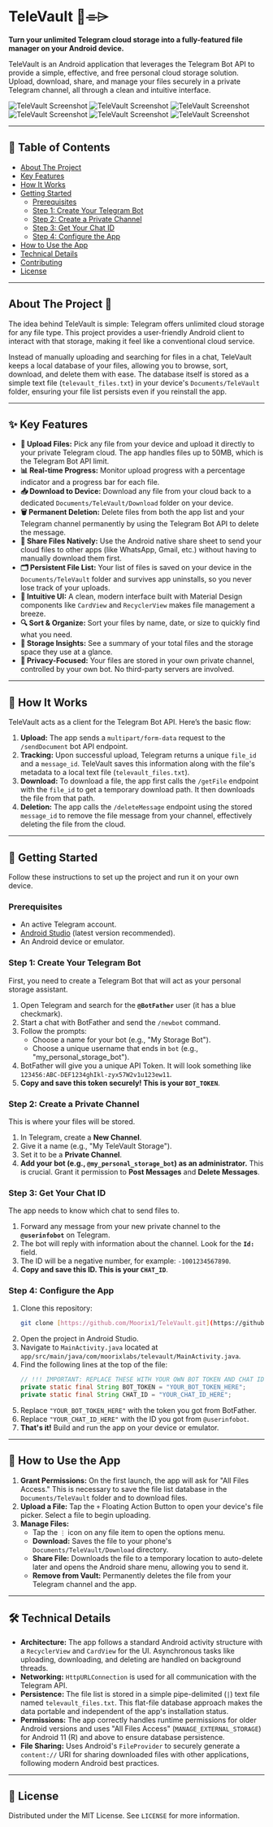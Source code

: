 # TeleVault 🏦⌯⌲

**Turn your unlimited Telegram cloud storage into a fully-featured file manager on your Android device.**

TeleVault is an Android application that leverages the Telegram Bot API to provide a simple, effective, and free personal cloud storage solution. Upload, download, share, and manage your files securely in a private Telegram channel, all through a clean and intuitive interface.

![TeleVault Screenshot](https://github.com/Moorix101/TeleVault/blob/main/assets/screenshot1.jpeg)
![TeleVault Screenshot](https://github.com/Moorix101/TeleVault/tree/main/assets/screenshot2.png)
![TeleVault Screenshot](https://github.com/Moorix101/TeleVault/tree/main/assets/screenshot3.png)
![TeleVault Screenshot](https://github.com/Moorix101/TeleVault/tree/main/assets/screenshot4.png)
![TeleVault Screenshot](https://github.com/Moorix101/TeleVault/tree/main/assets/screenshot5.png)
![TeleVault Screenshot](https://github.com/Moorix101/TeleVault/tree/main/assets/screenshot6.png)


---

## 📖 Table of Contents

* [About The Project](#about-the-project-)
* [Key Features](#-key-features)
* [How It Works](#-how-it-works)
* [Getting Started](#-getting-started)
    * [Prerequisites](#prerequisites)
    * [Step 1: Create Your Telegram Bot](#step-1-create-your-telegram-bot)
    * [Step 2: Create a Private Channel](#step-2-create-a-private-channel)
    * [Step 3: Get Your Chat ID](#step-3-get-your-chat-id)
    * [Step 4: Configure the App](#step-4-configure-the-app)
* [How to Use the App](#-how-to-use-the-app)
* [Technical Details](#-technical-details)
* [Contributing](#-contributing)
* [License](#-license)

---

## About The Project 🌟

The idea behind TeleVault is simple: Telegram offers unlimited cloud storage for any file type. This project provides a user-friendly Android client to interact with that storage, making it feel like a conventional cloud service.

Instead of manually uploading and searching for files in a chat, TeleVault keeps a local database of your files, allowing you to browse, sort, download, and delete them with ease. The database itself is stored as a simple text file (`televault_files.txt`) in your device's `Documents/TeleVault` folder, ensuring your file list persists even if you reinstall the app.

---

## ✨ Key Features

* **📲 Upload Files:** Pick any file from your device and upload it directly to your private Telegram cloud. The app handles files up to 50MB, which is the Telegram Bot API limit.
* **📊 Real-time Progress:** Monitor upload progress with a percentage indicator and a progress bar for each file.
* **📥 Download to Device:** Download any file from your cloud back to a dedicated `Documents/TeleVault/Download` folder on your device.
* **🗑️ Permanent Deletion:** Delete files from both the app list and your Telegram channel permanently by using the Telegram Bot API to delete the message.
* **🔗 Share Files Natively:** Use the Android native share sheet to send your cloud files to other apps (like WhatsApp, Gmail, etc.) without having to manually download them first.
* **🗂️ Persistent File List:** Your list of files is saved on your device in the `Documents/TeleVault` folder and survives app uninstalls, so you never lose track of your uploads.
* **🎨 Intuitive UI:** A clean, modern interface built with Material Design components like `CardView` and `RecyclerView` makes file management a breeze.
* **🔍 Sort & Organize:** Sort your files by name, date, or size to quickly find what you need.
* **💾 Storage Insights:** See a summary of your total files and the storage space they use at a glance.
* **🔐 Privacy-Focused:** Your files are stored in your own private channel, controlled by your own bot. No third-party servers are involved.

---

## 🔧 How It Works

TeleVault acts as a client for the Telegram Bot API. Here’s the basic flow:

1.  **Upload:** The app sends a `multipart/form-data` request to the `/sendDocument` bot API endpoint.
2.  **Tracking:** Upon successful upload, Telegram returns a unique `file_id` and a `message_id`. TeleVault saves this information along with the file's metadata to a local text file (`televault_files.txt`).
3.  **Download:** To download a file, the app first calls the `/getFile` endpoint with the `file_id` to get a temporary download path. It then downloads the file from that path.
4.  **Deletion:** The app calls the `/deleteMessage` endpoint using the stored `message_id` to remove the file message from your channel, effectively deleting the file from the cloud.

---

## 🚀 Getting Started

Follow these instructions to set up the project and run it on your own device.

### Prerequisites

* An active Telegram account.
* [Android Studio](https://developer.android.com/studio) (latest version recommended).
* An Android device or emulator.

### Step 1: Create Your Telegram Bot

First, you need to create a Telegram Bot that will act as your personal storage assistant.

1.  Open Telegram and search for the **`@BotFather`** user (it has a blue checkmark).
2.  Start a chat with BotFather and send the `/newbot` command.
3.  Follow the prompts:
    * Choose a name for your bot (e.g., "My Storage Bot").
    * Choose a unique username that ends in `bot` (e.g., "my_personal_storage_bot").
4.  BotFather will give you a unique API Token. It will look something like `123456:ABC-DEF1234ghIkl-zyx57W2v1u123ew11`.
5.  **Copy and save this token securely! This is your `BOT_TOKEN`**.

### Step 2: Create a Private Channel

This is where your files will be stored.

1.  In Telegram, create a **New Channel**.
2.  Give it a name (e.g., "My TeleVault Storage").
3.  Set it to be a **Private Channel**.
4.  **Add your bot (e.g., `@my_personal_storage_bot`) as an administrator.** This is crucial. Grant it permission to **Post Messages** and **Delete Messages**.

### Step 3: Get Your Chat ID

The app needs to know which chat to send files to.

1.  Forward any message from your new private channel to the **`@userinfobot`** on Telegram.
2.  The bot will reply with information about the channel. Look for the **`Id:`** field.
3.  The ID will be a negative number, for example: `-1001234567890`.
4.  **Copy and save this ID. This is your `CHAT_ID`**.

### Step 4: Configure the App

1.  Clone this repository:
    ```bash
    git clone [https://github.com/Moorix1/TeleVault.git](https://github.com/Moorix1/TeleVault.git)
    ```
2.  Open the project in Android Studio.
3.  Navigate to `MainActivity.java` located at `app/src/main/java/com/moorixlabs/televault/MainActivity.java`.
4.  Find the following lines at the top of the file:
    ```java
    // !!! IMPORTANT: REPLACE THESE WITH YOUR OWN BOT TOKEN AND CHAT ID !!!
    private static final String BOT_TOKEN = "YOUR_BOT_TOKEN_HERE";
    private static final String CHAT_ID = "YOUR_CHAT_ID_HERE";
    ```
5.  Replace `"YOUR_BOT_TOKEN_HERE"` with the token you got from BotFather.
6.  Replace `"YOUR_CHAT_ID_HERE"` with the ID you got from `@userinfobot`.
7.  **That's it!** Build and run the app on your device or emulator.

---

## 📱 How to Use the App

1.  **Grant Permissions:** On the first launch, the app will ask for "All Files Access." This is necessary to save the file list database in the `Documents/TeleVault` folder and to download files.
2.  **Upload a File:** Tap the `+` Floating Action Button to open your device's file picker. Select a file to begin uploading.
3.  **Manage Files:**
    * Tap the `⋮` icon on any file item to open the options menu.
    * **Download:** Saves the file to your phone's `Documents/TeleVault/Download` directory.
    * **Share File:** Downloads the file to a temporary location to auto-delete later and opens the Android share menu, allowing you to send it.
    * **Remove from Vault:** Permanently deletes the file from your Telegram channel and the app.

---

## 🛠️ Technical Details

* **Architecture:** The app follows a standard Android activity structure with a `RecyclerView` and `CardView` for the UI. Asynchronous tasks like uploading, downloading, and deleting are handled on background threads.
* **Networking:** `HttpURLConnection` is used for all communication with the Telegram API.
* **Persistence:** The file list is stored in a simple pipe-delimited (`|`) text file named `televault_files.txt`. This flat-file database approach makes the data portable and independent of the app's installation status.
* **Permissions:** The app correctly handles runtime permissions for older Android versions and uses "All Files Access" (`MANAGE_EXTERNAL_STORAGE`) for Android 11 (R) and above to ensure database persistence.
* **File Sharing:** Uses Android's `FileProvider` to securely generate a `content://` URI for sharing downloaded files with other applications, following modern Android best practices.

---


## 📄 License

Distributed under the MIT License. See `LICENSE` for more information.
